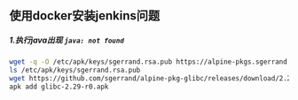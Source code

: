 ## 使用docker安装jenkins问题

##### 1.执行java出现 `java: not found`

```sh
wget -q -O /etc/apk/keys/sgerrand.rsa.pub https://alpine-pkgs.sgerrand.com/sgerrand.rsa.pub
ls /etc/apk/keys/sgerrand.rsa.pub
wget https://github.com/sgerrand/alpine-pkg-glibc/releases/download/2.29-r0/glibc-2.29-r0.apk
apk add glibc-2.29-r0.apk
```

